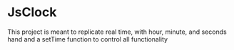 # JsClock
This project is meant to replicate real time, with hour, minute, and seconds hand and a setTime function to control all functionality

